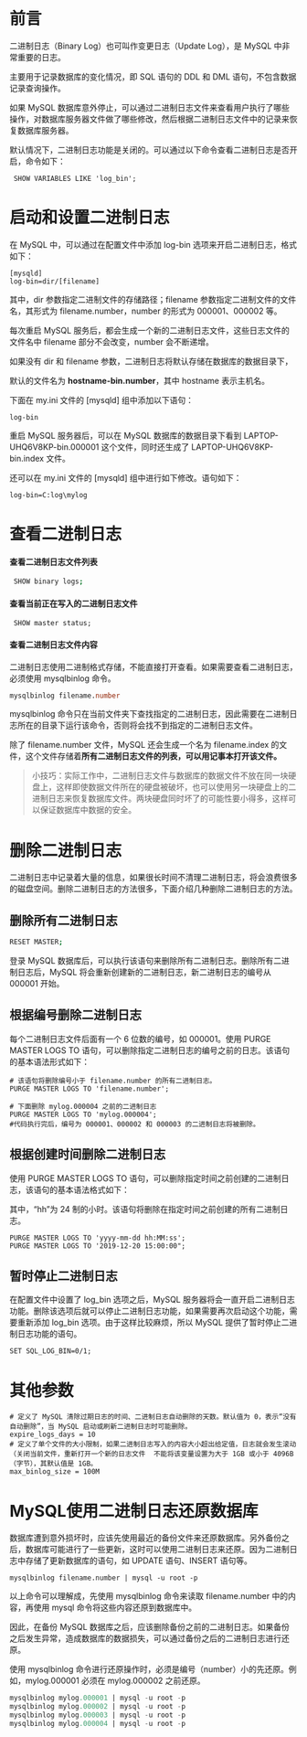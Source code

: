 # 前言

二进制日志（Binary Log）也可叫作变更日志（Update Log），是 MySQL 中非常重要的日志。

主要用于记录数据库的变化情况，即 SQL 语句的 DDL 和 DML 语句，不包含数据记录查询操作。



如果 MySQL 数据库意外停止，可以通过二进制日志文件来查看用户执行了哪些操作，对数据库服务器文件做了哪些修改，然后根据二进制日志文件中的记录来恢复数据库服务器。

默认情况下，二进制日志功能是关闭的。可以通过以下命令查看二进制日志是否开启，命令如下：



```
 SHOW VARIABLES LIKE 'log_bin';
```

# 启动和设置二进制日志

在 MySQL 中，可以通过在配置文件中添加 log-bin 选项来开启二进制日志，格式如下：

```
[mysqld]
log-bin=dir/[filename]
```

其中，dir 参数指定二进制文件的存储路径；filename 参数指定二进制文件的文件名，其形式为 filename.number，number 的形式为 000001、000002 等。

每次重启 MySQL 服务后，都会生成一个新的二进制日志文件，这些日志文件的文件名中 filename 部分不会改变，number 会不断递增。

如果没有 dir 和 filename 参数，二进制日志将默认存储在数据库的数据目录下，

默认的文件名为 **hostname-bin.number**，其中 hostname 表示主机名。

下面在 my.ini 文件的 [mysqld] 组中添加以下语句：

```
log-bin
```

重启 MySQL 服务器后，可以在 MySQL 数据库的数据目录下看到 LAPTOP-UHQ6V8KP-bin.000001 这个文件，同时还生成了 LAPTOP-UHQ6V8KP-bin.index 文件。

还可以在 my.ini 文件的 [mysqld] 组中进行如下修改。语句如下：

```
log-bin=C:log\mylog
```



# 查看二进制日志

#### 查看二进制日志文件列表

```sh
 SHOW binary logs;
```

#### 查看当前正在写入的二进制日志文件

```
 SHOW master status;
```

#### 查看二进制日志文件内容

二进制日志使用二进制格式存储，不能直接打开查看。如果需要查看二进制日志，必须使用 mysqlbinlog 命令。

```sql
mysqlbinlog filename.number
```

mysqlbinlog 命令只在当前文件夹下查找指定的二进制日志，因此需要在二进制日志所在的目录下运行该命令，否则将会找不到指定的二进制日志文件。

除了 filename.number 文件，MySQL 还会生成一个名为 filename.index 的文件，这个文件存储着**所有二进制日志文件的列表，可以用记事本打开该文件。**

> 小技巧：实际工作中，二进制日志文件与数据库的数据文件不放在同一块硬盘上，这样即使数据文件所在的硬盘被破坏，也可以使用另一块硬盘上的二进制日志来恢复数据库文件。两块硬盘同时坏了的可能性要小得多，这样可以保证数据库中数据的安全。

# 删除二进制日志

二进制日志中记录着大量的信息，如果很长时间不清理二进制日志，将会浪费很多的磁盘空间。删除二进制日志的方法很多，下面介绍几种删除二进制日志的方法。

## 删除所有二进制日志

```sh
RESET MASTER;
```

登录 MySQL 数据库后，可以执行该语句来删除所有二进制日志。删除所有二进制日志后，MySQL 将会重新创建新的二进制日志，新二进制日志的编号从 000001 开始。

## 根据编号删除二进制日志

每个二进制日志文件后面有一个 6 位数的编号，如 000001。使用 PURGE MASTER LOGS TO 语句，可以删除指定二进制日志的编号之前的日志。该语句的基本语法形式如下：

```
# 该语句将删除编号小于 filename.number 的所有二进制日志。
PURGE MASTER LOGS TO 'filename.number';

# 下面删除 mylog.000004 之前的二进制日志
PURGE MASTER LOGS TO 'mylog.000004';
#代码执行完后，编号为 000001、000002 和 000003 的二进制日志将被删除。
```

## 根据创建时间删除二进制日志

使用 PURGE MASTER LOGS TO 语句，可以删除指定时间之前创建的二进制日志，该语句的基本语法格式如下：

其中，“hh”为 24 制的小时。该语句将删除在指定时间之前创建的所有二进制日志。

```
PURGE MASTER LOGS TO 'yyyy-mm-dd hh:MM:ss';
PURGE MASTER LOGS TO '2019-12-20 15:00:00";
```



## 暂时停止二进制日志

在配置文件中设置了 log_bin 选项之后，MySQL 服务器将会一直开启二进制日志功能。删除该选项后就可以停止二进制日志功能，如果需要再次启动这个功能，需要重新添加 log_bin 选项。由于这样比较麻烦，所以 MySQL 提供了暂时停止二进制日志功能的语句。

```
SET SQL_LOG_BIN=0/1;
```



# 其他参数

```
# 定义了 MySQL 清除过期日志的时间、二进制日志自动删除的天数。默认值为 0，表示“没有自动删除”，当 MySQL 启动或刷新二进制日志时可能删除。
expire_logs_days = 10
# 定义了单个文件的大小限制，如果二进制日志写入的内容大小超出给定值，日志就会发生滚动（关闭当前文件，重新打开一个新的日志文件  不能将该变量设置为大于 1GB 或小于 4096B（字节），其默认值是 1GB。
max_binlog_size = 100M
```

# MySQL使用二进制日志还原数据库

数据库遭到意外损坏时，应该先使用最近的备份文件来还原数据库。另外备份之后，数据库可能进行了一些更新，这时可以使用二进制日志来还原。因为二进制日志中存储了更新数据库的语句，如 UPDATE 语句、INSERT 语句等。

```
mysqlbinlog filename.number | mysql -u root -p
```

以上命令可以理解成，先使用 mysqlbinlog 命令来读取 filename.number 中的内容，再使用 mysql 命令将这些内容还原到数据库中。

因此，在备份 MySQL 数据库之后，应该删除备份之前的二进制日志。如果备份之后发生异常，造成数据库的数据损失，可以通过备份之后的二进制日志进行还原。

使用 mysqlbinlog 命令进行还原操作时，必须是编号（number）小的先还原。例如，mylog.000001 必须在 mylog.000002 之前还原。



```sql
mysqlbinlog mylog.000001 | mysql -u root -p
mysqlbinlog mylog.000002 | mysql -u root -p
mysqlbinlog mylog.000003 | mysql -u root -p
mysqlbinlog mylog.000004 | mysql -u root -p
```









